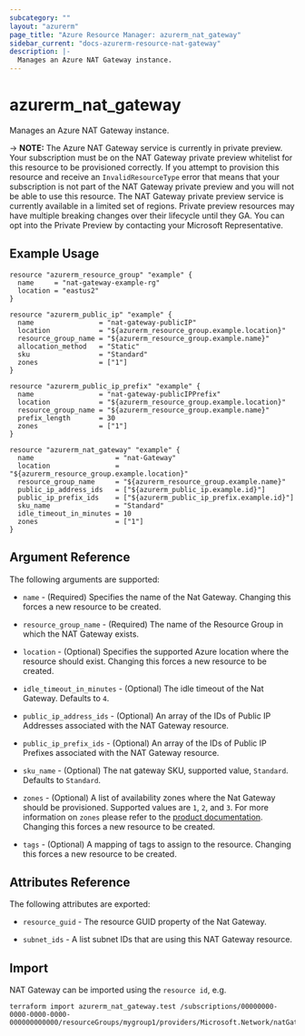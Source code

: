 ```yaml
---
subcategory: ""
layout: "azurerm"
page_title: "Azure Resource Manager: azurerm_nat_gateway"
sidebar_current: "docs-azurerm-resource-nat-gateway"
description: |-
  Manages an Azure NAT Gateway instance.
---
```

# azurerm_nat_gateway

Manages an Azure NAT Gateway instance.

-> **NOTE:** The Azure NAT Gateway service is currently in private preview. Your subscription must be on the NAT Gateway private preview whitelist for this resource to be provisioned correctly. If you attempt to provision this resource and receive an `InvalidResourceType` error that means that your subscription is not part of the NAT Gateway private preview and you will not be able to use this resource. The NAT Gateway private preview service is currently available in a limited set of regions. Private preview resources may have multiple breaking changes over their lifecycle until they GA. You can opt into the Private Preview by contacting your Microsoft Representative.

## Example Usage

```hcl
resource "azurerm_resource_group" "example" {
  name     = "nat-gateway-example-rg"
  location = "eastus2"
}

resource "azurerm_public_ip" "example" {
  name                = "nat-gateway-publicIP"
  location            = "${azurerm_resource_group.example.location}"
  resource_group_name = "${azurerm_resource_group.example.name}"
  allocation_method   = "Static"
  sku                 = "Standard"
  zones               = ["1"]
}

resource "azurerm_public_ip_prefix" "example" {
  name                = "nat-gateway-publicIPPrefix"
  location            = "${azurerm_resource_group.example.location}"
  resource_group_name = "${azurerm_resource_group.example.name}"
  prefix_length       = 30
  zones               = ["1"]
}

resource "azurerm_nat_gateway" "example" {
  name                    = "nat-Gateway"
  location                = "${azurerm_resource_group.example.location}"
  resource_group_name     = "${azurerm_resource_group.example.name}"
  public_ip_address_ids   = ["${azurerm_public_ip.example.id}"]
  public_ip_prefix_ids    = ["${azurerm_public_ip_prefix.example.id}"]
  sku_name                = "Standard"
  idle_timeout_in_minutes = 10
  zones                   = ["1"]
}
```

## Argument Reference

The following arguments are supported:

* `name` - (Required) Specifies the name of the Nat Gateway. Changing this forces a new resource to be created.

* `resource_group_name` - (Required) The name of the Resource Group in which the NAT Gateway exists.

* `location` - (Optional) Specifies the supported Azure location where the resource should exist. Changing this forces a new resource to be created.

* `idle_timeout_in_minutes` - (Optional) The idle timeout of the Nat Gateway. Defaults to `4`.

* `public_ip_address_ids` - (Optional) An array of the IDs of Public IP Addresses associated with the NAT Gateway resource.

* `public_ip_prefix_ids` - (Optional) An array of the IDs of Public IP Prefixes associated with the NAT Gateway resource.

* `sku_name` - (Optional) The nat gateway SKU, supported value, `Standard`. Defaults to `Standard`.

* `zones` - (Optional) A list of availability zones where the Nat Gateway should be provisioned. Supported values are `1`, `2`, and `3`. For more information on `zones` please refer to the [product documentation](https://docs.microsoft.com/en-us/azure/availability-zones/az-overview). Changing this forces a new resource to be created.

* `tags` - (Optional) A mapping of tags to assign to the resource. Changing this forces a new resource to be created.

## Attributes Reference

The following attributes are exported:

* `resource_guid` - The resource GUID property of the Nat Gateway.

* `subnet_ids` - A list subnet IDs that are using this NAT Gateway resource.

## Import

NAT Gateway can be imported using the `resource id`, e.g.

```shell
terraform import azurerm_nat_gateway.test /subscriptions/00000000-0000-0000-0000-000000000000/resourceGroups/mygroup1/providers/Microsoft.Network/natGateways/ng1
```
